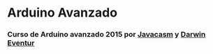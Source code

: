 # Arduino Avanzado
### Curso de Arduino avanzado 2015 por [Javacasm](https://github.com/javacasm/ArduinoAvanzadoDE2015) y [Darwin Eventur](http://www.darwineventur.com/)
